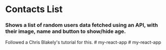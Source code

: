 # Contacts List

### Shows a list of random users data fetched using an API, with their image, name and button to show/hide age.

Followed a Chris Blakely's tutorial for this.
#   m y - r e a c t - a p p  
 #   m y - r e a c t - a p p  
 